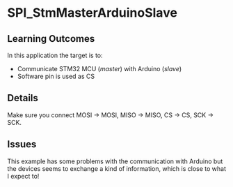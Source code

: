 # SPI_StmMasterArduinoSlave

## Learning Outcomes
In this application the target is to:
- Communicate STM32 MCU (*master*) with Arduino (*slave*)
- Software pin is used as CS

## Details
Make sure you connect MOSI &#8594; MOSI, MISO &#8594; MISO, CS &#8594; CS, SCK &#8594; SCK.

## Issues
This example has some problems with the communication with Arduino but the devices seems to exchange a kind of information, which is close to what I expect to! 


